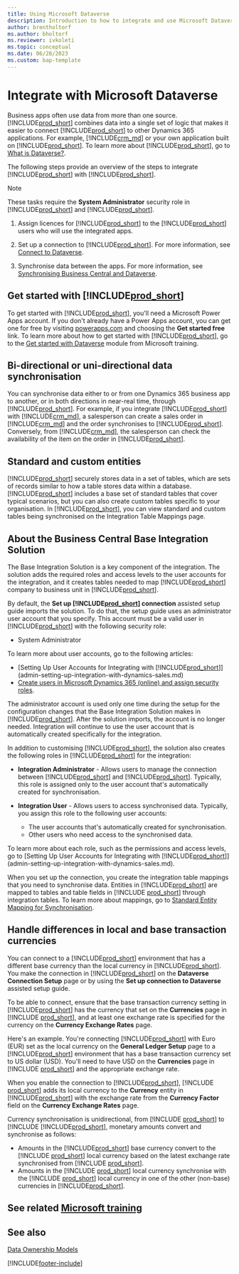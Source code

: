 ```yaml
---
title: Using Microsoft Dataverse
description: Introduction to how to integrate and use Microsoft Dataverse and its components to connect to other Dynamics 365 applications.
author: brentholtorf
ms.author: bholtorf
ms.reviewer: ivkoleti
ms.topic: conceptual
ms.date: 06/28/2023
ms.custom: bap-template
---
```


# Integrate with Microsoft Dataverse

Business apps often use data from more than one source. [!INCLUDE[prod_short](includes/cds_long_md.md)] combines data into a single set of logic that makes it easier to connect [!INCLUDE[prod_short](includes/prod_short.md)] to other Dynamics 365 applications. For example, [!INCLUDE[crm_md](includes/crm_md.md)] or your own application built on [!INCLUDE[prod_short](includes/cds_long_md.md)]. To learn more about [!INCLUDE[prod_short](includes/cds_long_md.md)], go to [What is Dataverse?](/powerapps/maker/common-data-service/data-platform-intro).

The following steps provide an overview of the steps to integrate [!INCLUDE[prod_short](includes/cds_long_md.md)] with [!INCLUDE[prod_short](includes/prod_short.md)].

> [!Note]  
> These tasks require the **System Administrator** security role in [!INCLUDE[prod_short](includes/cds_long_md.md)] and [!INCLUDE[prod_short](includes/prod_short.md)].  

1. Assign licences for [!INCLUDE[prod_short](includes/cds_long_md.md)] to the [!INCLUDE[prod_short](includes/prod_short.md)] users who will use the integrated apps.

2. Set up a connection to [!INCLUDE[prod_short](includes/cds_long_md.md)]. For more information, see [Connect to Dataverse](admin-how-to-set-up-a-dynamics-crm-connection.md).  

3. Synchronise data between the apps. For more information, see [Synchronising Business Central and Dataverse](admin-synchronizing-business-central-and-sales.md). 

## Get started with [!INCLUDE[prod_short](includes/cds_long_md.md)]

To get started with [!INCLUDE[prod_short](includes/cds_long_md.md)], you'll need a Microsoft Power Apps account. If you don't already have a Power Apps account, you can get one for free by visiting [powerapps.com](https://make.powerapps.com/?utm_source=padocs&utm_medium=linkinadoc&utm_campaign=referralsfromdoc) and choosing the **Get started free** link. To learn more about how to get started with [!INCLUDE[prod_short](includes/cds_long_md.md)], go to the [Get started with Dataverse](/training/modules/get-started-with-powerapps-common-data-service/) module from Microsoft training.

## Bi-directional or uni-directional data synchronisation

You can synchronise data either to or from one Dynamics 365 business app to another, or in both directions in near-real time, through [!INCLUDE[prod_short](includes/cds_long_md.md)]. For example, if you integrate [!INCLUDE[prod_short](includes/prod_short.md)] with [!INCLUDE[crm_md](includes/crm_md.md)], a salesperson can create a sales order in [!INCLUDE[crm_md](includes/crm_md.md)] and the order synchronises to [!INCLUDE[prod_short](includes/prod_short.md)]. Conversely, from [!INCLUDE[crm_md](includes/crm_md.md)], the salesperson can check the availability of the item on the order in [!INCLUDE[prod_short](includes/prod_short.md)]. 

## Standard and custom entities

[!INCLUDE[prod_short](includes/cds_long_md.md)] securely stores data in a set of tables, which are sets of records similar to how a table stores data within a database. [!INCLUDE[prod_short](includes/cds_long_md.md)] includes a base set of standard tables that cover typical scenarios, but you can also create custom tables specific to your organisation. In [!INCLUDE[prod_short](includes/prod_short.md)], you can view standard and custom tables being synchronised on the Integration Table Mappings page.

## About the Business Central Base Integration Solution

The Base Integration Solution is a key component of the integration. The solution adds the required roles and access levels to the user accounts for the integration, and it creates tables needed to map [!INCLUDE[prod_short](includes/prod_short.md)] company to business unit in [!INCLUDE[prod_short](includes/cds_long_md.md)]. 

By default, the **Set up [!INCLUDE[prod_short](includes/cds_long_md.md)] connection** assisted setup guide imports the solution. To do that, the setup guide uses an administrator user account that you specify. This account must be a valid user in [!INCLUDE[prod_short](includes/cds_long_md.md)] with the following security role:

* System Administrator  

To learn more about user accounts, go to the following articles:

* [Setting Up User Accounts for Integrating with [!INCLUDE[prod_short](includes/cds_long_md.md)]](admin-setting-up-integration-with-dynamics-sales.md) 
* [Create users in Microsoft Dynamics 365 (online) and assign security roles](/dynamics365/customer-engagement/admin/create-users-assign-online-security-roles). 

The administrator account is used only one time during the setup for the configuration changes that the Base Integration Solution makes in [!INCLUDE[prod_short](includes/cds_long_md.md)]. After the solution imports, the account is no longer needed. Integration will continue to use the user account that is automatically created specifically for the integration.

In addition to customising [!INCLUDE[prod_short](includes/cds_long_md.md)], the solution also creates the following roles in [!INCLUDE[prod_short](includes/cds_long_md.md)] for the integration:

* **Integration Administrator** - Allows users to manage the connection between [!INCLUDE[prod_short](includes/prod_short.md)] and [!INCLUDE[prod_short](includes/cds_long_md.md)]. Typically, this role is assigned only to the user account that's automatically created for synchronisation.  
* **Integration User** - Allows users to access synchronised data. Typically, you assign this role to the following user accounts:

  * The user accounts that's automatically created for synchronisation.
  * Other users who need access to the synchronised data.

To learn more about each role, such as the permissions and access levels, go to [Setting Up User Accounts for Integrating with [!INCLUDE[prod_short](includes/cds_long_md.md)]](admin-setting-up-integration-with-dynamics-sales.md).

When you set up the connection, you create the integration table mappings that you need to synchronise data. Entities in [!INCLUDE[prod_short](includes/cds_long_md.md)] are mapped to tables and table fields in [!INCLUDE [prod_short](includes/prod_short.md)] through integration tables. To learn more about mappings, go to [Standard Entity Mapping for Synchronisation](admin-synchronizing-business-central-and-sales.md#standard-table-mapping-for-synchronization).

## Handle differences in local and base transaction currencies

You can connect to a [!INCLUDE[prod_short](includes/cds_long_md.md)] environment that has a different base currency than the local currency in [!INCLUDE[prod_short](includes/prod_short.md)]. You make the connection in [!INCLUDE[prod_short](includes/prod_short.md)] on the **Dataverse Connection Setup** page or by using the **Set up connection to Dataverse** assisted setup guide.

To be able to connect, ensure that the base transaction currency setting in [!INCLUDE[prod_short](includes/cds_long_md.md)] has the currency that set on the **Currencies** page in [!INCLUDE [prod_short](includes/prod_short.md)], and at least one exchange rate is specified for the currency on the **Currency Exchange Rates** page.

Here's an example. You're connecting [!INCLUDE[prod_short](includes/cds_long_md.md)] with Euro (EUR) set as the local currency on the **General Ledger Setup** page to a [!INCLUDE[prod_short](includes/cds_long_md.md)] environment that has a base transaction currency set to US dollar (USD). You'll need to have USD on the **Currencies** page in [!INCLUDE [prod_short](includes/prod_short.md)] and the appropriate exchange rate. 

When you enable the connection to [!INCLUDE[prod_short](includes/cds_long_md.md)], [!INCLUDE [prod_short](includes/prod_short.md)] adds its local currency to the **Currency** entity in [!INCLUDE[prod_short](includes/cds_long_md.md)] with the exchange rate from the **Currency Factor** field on the **Currency Exchange Rates** page.

Currency synchronisation is unidirectional, from [!INCLUDE [prod_short](includes/prod_short.md)] to [!INCLUDE [!INCLUDE[prod_short](includes/cds_long_md.md)], monetary amounts convert and synchronise as follows:

* Amounts in the [!INCLUDE[prod_short](includes/cds_long_md.md)] base currency convert to the [!INCLUDE [prod_short](includes/prod_short.md)] local currency based on the latest exchange rate synchronised from [!INCLUDE [prod_short](includes/prod_short.md)].
* Amounts in the [!INCLUDE [prod_short](includes/prod_short.md)] local currency synchronise with the [!INCLUDE [prod_short](includes/prod_short.md)] local currency in one of the other (non-base) currencies in [!INCLUDE[prod_short](includes/cds_long_md.md)].

## See related [Microsoft training](/training/modules/use-model-driven-apps-common-data-service/)

## See also 

[Data Ownership Models](admin-cds-company-concept.md)  
<!--needs to be removed as this is moved to dev-itpro docs[Walkthrough: Customizing an Integration with Dataverse](\dynamics365\business-central\dev-itpro\administration\administration-custom-cds-integration) -->


[!INCLUDE[footer-include](includes/footer-banner.md)]
